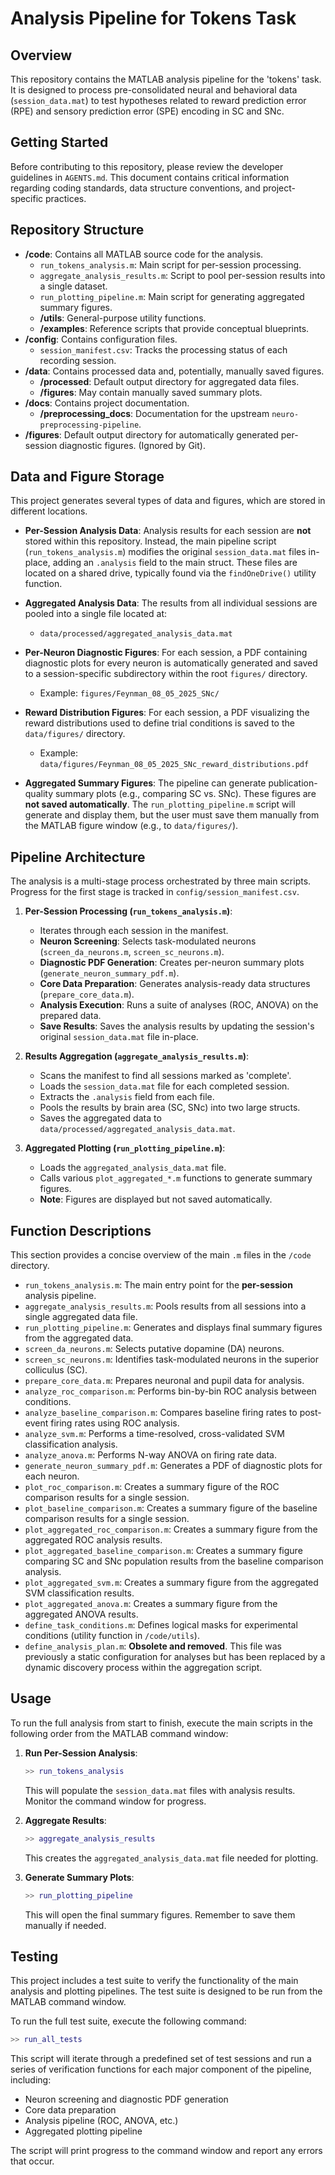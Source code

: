 # Analysis Pipeline for Tokens Task

## Overview

This repository contains the MATLAB analysis pipeline for the 'tokens' task. It is designed to process pre-consolidated neural and behavioral data (`session_data.mat`) to test hypotheses related to reward prediction error (RPE) and sensory prediction error (SPE) encoding in SC and SNc.

## Getting Started

Before contributing to this repository, please review the developer guidelines in `AGENTS.md`. This document contains critical information regarding coding standards, data structure conventions, and project-specific practices.

## Repository Structure

-   **/code**: Contains all MATLAB source code for the analysis.
    -   `run_tokens_analysis.m`: Main script for per-session processing.
    -   `aggregate_analysis_results.m`: Script to pool per-session results into a single dataset.
    -   `run_plotting_pipeline.m`: Main script for generating aggregated summary figures.
    -   **/utils**: General-purpose utility functions.
    -   **/examples**: Reference scripts that provide conceptual blueprints.
-   **/config**: Contains configuration files.
    -   `session_manifest.csv`: Tracks the processing status of each recording session.
-   **/data**: Contains processed data and, potentially, manually saved figures.
    -   **/processed**: Default output directory for aggregated data files.
    -   **/figures**: May contain manually saved summary plots.
-   **/docs**: Contains project documentation.
    -   **/preprocessing_docs**: Documentation for the upstream `neuro-preprocessing-pipeline`.
-   **/figures**: Default output directory for automatically generated per-session diagnostic figures. (Ignored by Git).

## Data and Figure Storage

This project generates several types of data and figures, which are stored in different locations.

-   **Per-Session Analysis Data**: Analysis results for each session are **not** stored within this repository. Instead, the main pipeline script (`run_tokens_analysis.m`) modifies the original `session_data.mat` files in-place, adding an `.analysis` field to the main struct. These files are located on a shared drive, typically found via the `findOneDrive()` utility function.

-   **Aggregated Analysis Data**: The results from all individual sessions are pooled into a single file located at:
    -   `data/processed/aggregated_analysis_data.mat`

-   **Per-Neuron Diagnostic Figures**: For each session, a PDF containing diagnostic plots for every neuron is automatically generated and saved to a session-specific subdirectory within the root `figures/` directory.
    -   Example: `figures/Feynman_08_05_2025_SNc/`

-   **Reward Distribution Figures**: For each session, a PDF visualizing the reward distributions used to define trial conditions is saved to the `data/figures/` directory.
    -   Example: `data/figures/Feynman_08_05_2025_SNc_reward_distributions.pdf`

-   **Aggregated Summary Figures**: The pipeline can generate publication-quality summary plots (e.g., comparing SC vs. SNc). These figures are **not saved automatically**. The `run_plotting_pipeline.m` script will generate and display them, but the user must save them manually from the MATLAB figure window (e.g., to `data/figures/`).

## Pipeline Architecture

The analysis is a multi-stage process orchestrated by three main scripts. Progress for the first stage is tracked in `config/session_manifest.csv`.

1.  **Per-Session Processing (`run_tokens_analysis.m`)**:
    -   Iterates through each session in the manifest.
    -   **Neuron Screening**: Selects task-modulated neurons (`screen_da_neurons.m`, `screen_sc_neurons.m`).
    -   **Diagnostic PDF Generation**: Creates per-neuron summary plots (`generate_neuron_summary_pdf.m`).
    -   **Core Data Preparation**: Generates analysis-ready data structures (`prepare_core_data.m`).
    -   **Analysis Execution**: Runs a suite of analyses (ROC, ANOVA) on the prepared data.
    -   **Save Results**: Saves the analysis results by updating the session's original `session_data.mat` file in-place.

2.  **Results Aggregation (`aggregate_analysis_results.m`)**:
    -   Scans the manifest to find all sessions marked as 'complete'.
    -   Loads the `session_data.mat` file for each completed session.
    -   Extracts the `.analysis` field from each file.
    -   Pools the results by brain area (SC, SNc) into two large structs.
    -   Saves the aggregated data to `data/processed/aggregated_analysis_data.mat`.

3.  **Aggregated Plotting (`run_plotting_pipeline.m`)**:
    -   Loads the `aggregated_analysis_data.mat` file.
    -   Calls various `plot_aggregated_*.m` functions to generate summary figures.
    -   **Note**: Figures are displayed but not saved automatically.

## Function Descriptions

This section provides a concise overview of the main `.m` files in the `/code` directory.

*   `run_tokens_analysis.m`: The main entry point for the **per-session** analysis pipeline.
*   `aggregate_analysis_results.m`: Pools results from all sessions into a single aggregated data file.
*   `run_plotting_pipeline.m`: Generates and displays final summary figures from the aggregated data.
*   `screen_da_neurons.m`: Selects putative dopamine (DA) neurons.
*   `screen_sc_neurons.m`: Identifies task-modulated neurons in the superior colliculus (SC).
*   `prepare_core_data.m`: Prepares neuronal and pupil data for analysis.
*   `analyze_roc_comparison.m`: Performs bin-by-bin ROC analysis between conditions.
*   `analyze_baseline_comparison.m`: Compares baseline firing rates to post-event firing rates using ROC analysis.
*   `analyze_svm.m`: Performs a time-resolved, cross-validated SVM classification analysis.
*   `analyze_anova.m`: Performs N-way ANOVA on firing rate data.
*   `generate_neuron_summary_pdf.m`: Generates a PDF of diagnostic plots for each neuron.
*   `plot_roc_comparison.m`: Creates a summary figure of the ROC comparison results for a single session.
*   `plot_baseline_comparison.m`: Creates a summary figure of the baseline comparison results for a single session.
*   `plot_aggregated_roc_comparison.m`: Creates a summary figure from the aggregated ROC analysis results.
*   `plot_aggregated_baseline_comparison.m`: Creates a summary figure comparing SC and SNc population results from the baseline comparison analysis.
*   `plot_aggregated_svm.m`: Creates a summary figure from the aggregated SVM classification results.
*   `plot_aggregated_anova.m`: Creates a summary figure from the aggregated ANOVA results.
*   `define_task_conditions.m`: Defines logical masks for experimental conditions (utility function in `/code/utils`).
*   `define_analysis_plan.m`: **Obsolete and removed**. This file was previously a static configuration for analyses but has been replaced by a dynamic discovery process within the aggregation script.

## Usage

To run the full analysis from start to finish, execute the main scripts in the following order from the MATLAB command window:

1.  **Run Per-Session Analysis**:
    ```matlab
    >> run_tokens_analysis
    ```
    This will populate the `session_data.mat` files with analysis results. Monitor the command window for progress.

2.  **Aggregate Results**:
    ```matlab
    >> aggregate_analysis_results
    ```
    This creates the `aggregated_analysis_data.mat` file needed for plotting.

3.  **Generate Summary Plots**:
    ```matlab
    >> run_plotting_pipeline
    ```
    This will open the final summary figures. Remember to save them manually if needed.

## Testing

This project includes a test suite to verify the functionality of the main analysis and plotting pipelines. The test suite is designed to be run from the MATLAB command window.

To run the full test suite, execute the following command:

```matlab
>> run_all_tests
```

This script will iterate through a predefined set of test sessions and run a series of verification functions for each major component of the pipeline, including:
- Neuron screening and diagnostic PDF generation
- Core data preparation
- Analysis pipeline (ROC, ANOVA, etc.)
- Aggregated plotting pipeline

The script will print progress to the command window and report any errors that occur.
